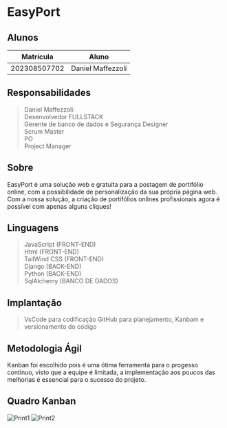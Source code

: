 # EasyPort

## Alunos
|Matrícula | Aluno |
| -- | -- |
| 202308507702  |  Daniel Maffezzoli |
## Responsabilidades
>Daniel Maffezzoli: <br>
Desenvolvedor FULLSTACK <br>
Gerente de banco de dados e Segurança
Designer <br>
Scrum Master <br>
PO <br>
Project Manager

## Sobre 
EasyPort é uma solução web e gratuita para a postagem de portifólio online, com a possibilidade de personalização da sua própria página web. Com a nossa solução, a criação de portifólios
onlines profissionais agora é possível com apenas alguns cliques!


## Linguagens 
>JavaScript (FRONT-END) <br>
>Html (FRONT-END)<br>
>TailWind CSS (FRONT-END)<br>
>Django (BACK-END)<br>
>Python (BACK-END) <br>
>SqlAlchemy (BANCO DE DADOS)<br>

## Implantação 
>VsCode para codificação
>GitHub para planejamento, Kanbam e versionamento do código

## Metodologia Ágil
Kanban foi escolhido pois é uma ótima ferramenta para o progesso contínuo, visto que a equipe é limitada, a implementação aos poucos das melhorias é essencial para o sucesso do projeto.

## Quadro Kanban
![Print1](https://github.com/user-attachments/assets/b35a08f7-e484-416e-a6f6-8c7221ffd640)
![Print2](https://github.com/user-attachments/assets/87f18e8c-8423-4093-b819-239f64fea3e3)
